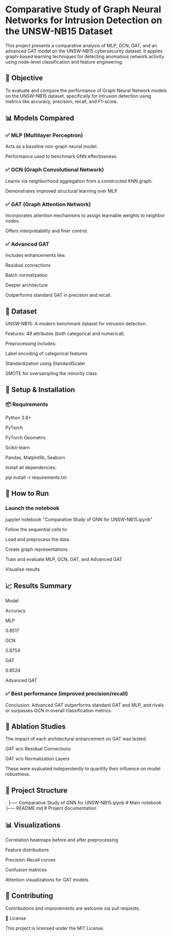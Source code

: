 # Comparative Study of Graph Neural Networks for Intrusion Detection on the UNSW-NB15 Dataset

This project presents a comparative analysis of MLP, GCN, GAT, and an advanced GAT model on the UNSW-NB15 cybersecurity dataset. It applies graph-based learning techniques for detecting anomalous network activity using node-level classification and feature engineering.

## 🌟 Objective

To evaluate and compare the performance of Graph Neural Network models on the UNSW-NB15 dataset, specifically for intrusion detection using metrics like accuracy, precision, recall, and F1-score.

## 📊 Models Compared

### ✅ MLP (Multilayer Perceptron)

Acts as a baseline non-graph neural model.

Performance used to benchmark GNN effectiveness.

### ✅ GCN (Graph Convolutional Network)

Learns via neighborhood aggregation from a constructed KNN graph.

Demonstrates improved structural learning over MLP.

### ✅ GAT (Graph Attention Network)

Incorporates attention mechanisms to assign learnable weights to neighbor nodes.

Offers interpretability and finer control.

### ✅ Advanced GAT

Includes enhancements like:

Residual connections

Batch normalization

Deeper architecture

Outperforms standard GAT in precision and recall.

## 🧪 Dataset

UNSW-NB15: A modern benchmark dataset for intrusion detection.

Features: 49 attributes (both categorical and numerical).

Preprocessing includes:

Label encoding of categorical features

Standardization using StandardScaler

SMOTE for oversampling the minority class

## 🔧 Setup & Installation

### 📦 Requirements

Python 3.8+

PyTorch

PyTorch Geometric

Scikit-learn

Pandas, Matplotlib, Seaborn

Install all dependencies:

pip install -r requirements.txt

## 🚀 How to Run

### Launch the notebook
jupyter notebook "Comparative Study of GNN for UNSW-NB15.ipynb"

Follow the sequential cells to:

Load and preprocess the data

Create graph representations

Train and evaluate MLP, GCN, GAT, and Advanced GAT

Visualise results

## 📈 Results Summary

Model

Accuracy

MLP

0.8517

GCN

0.8754

GAT

0.8524

Advanced GAT

### ✅ Best performance (improved precision/recall)

Conclusion: Advanced GAT outperforms standard GAT and MLP, and rivals or surpasses GCN in overall classification metrics.

## 🔬 Ablation Studies

The impact of each architectural enhancement on GAT was tested:

GAT w/o Residual Connections

GAT w/o Normalization Layers

These were evaluated independently to quantify their influence on model robustness.

## 📁 Project Structure

.
├── Comparative Study of GNN for UNSW-NB15.ipynb  # Main notebook
├── README.md                                     # Project documentation

## 📊 Visualizations

Correlation heatmaps before and after preprocessing

Feature distributions

Precision-Recall curves

Confusion matrices

Attention visualizations for GAT models

## 🤝 Contributing

Contributions and improvements are welcome via pull requests.

📜 License

This project is licensed under the MIT License.

